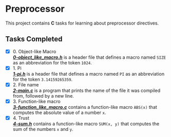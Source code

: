 # Preprocessor

This project contains __C__ tasks for learning about preprocessor directives.

## Tasks Completed

+ [x] 0\. Object-like Macro<br/>_**[0-object_like_macro.h](0-object_like_macro.h)**_ is a header file that defines a macro named `SIZE` as an abbreviation for the token `1024`.
+ [x] 1\. Pi<br/>_**[1-pi.h](1-pi.h)**_ is a header file that defines a macro named `PI` as an abbreviation for the token `3.14159265359`.
+ [x] 2\. File name<br/>_**[2-main.c](2-main.c)**_ is a program that prints the name of the file it was compiled from, followed by a new line.
+ [x] 3\. Function-like macro<br/>_**[3-function_like_macro.c](3-function_like_macro.h)**_ contains a function-like macro `ABS(x)` that computes the absolute value of a number `x`.
+ [x] 4\. Trust<br/>_**[4-sum.h](4-sum.h)**_ contains a function-like macro `SUM(x, y)` that computes the sum of the numbers `x` and `y`.
